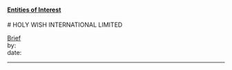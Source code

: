 #### [Entities of Interest](/list.html)
<link rel="stylesheet" type="text/css" href="../../assets/style.css">
# HOLY WISH INTERNATIONAL LIMITED

[comment]: <> (Add/Remove information below as you want)
[comment]: <> (Markdown cheatsheet: https://github.com/adam-p/markdown-here/wiki/Markdown-Cheatsheet)
[Brief](Brief.md)  
by:  
date:  

---
[comment]: <> (Add your content here)